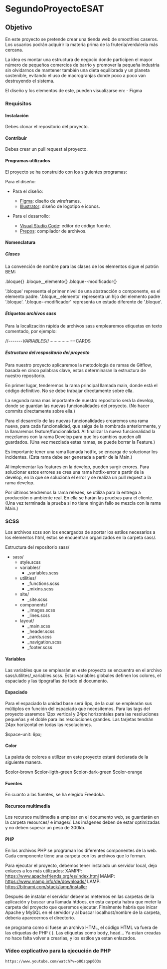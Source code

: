 # SegundoProyectoESAT

## Objetivo
En este proyecto se pretende crear una tienda web de smoothies caseros. Los usuarios podrán adquirir la materia prima de la frutería/verdulería más cercana.

La idea es montar una estructura de negocio donde participen el mayor número de pequeños comercios de barrio y promover la pequeña industria sin olvidarnos de mantener también una dieta equilibrada y un planeta sostenible, evitando el uso de macrogranjas donde poco a poco van destruyendo el sistema.

El diseño y los elementos de este, pueden visualizarse en: - Figma

### Requisitos

#### Instalación

Debes clonar el repositorio del proyecto.

#### Contribuir

Debes crear un pull request al proyecto.

#### Programas utilizados

El proyecto se ha construido con los siguientes programas:

Para el diseño:

- Para el diseño:

  - <a href="https://www.figma.com/">Figma</a>: diseño de wireframes.
  - <a href="https://www.adobe.com/products/illustrator.html">Illustrator</a>: diseño de logotipo e iconos.
- Para el desarrollo:

  - <a href="https://code.visualstudio.com/">Visual Studio Code</a>: editor de código fuente.
  - <a href="https://prepros.io/">Prepos</a>: compilador de archivos.

#### Nomenclatura

##### Clases

La convención de nombre para las clases de los elementos sigue el patrón BEM:

.bloque{}
.bloque__elemento{}
.bloque--modificador{}

'.bloque' representa el primer nivel de una abstracción o componente, es el elemento padre. '.bloque__elemento' representa un hijo del elemento padre '.bloque'. '.bloque--modificador' representa un estado diferente de '.bloque'.

##### Etiquetas archivos sass

Para la localización rápida de archivos sass emplearemos etiquetas en texto comentado, por ejemplo:

//-------$VARIABLES
//-------$CARDS

##### Estructura del respositorio del proyecto

Para nuestro proyecto aplicaremos la metodología de ramas de Gitflow, basada en cinco palabras clave, estas determinaran la estructura de nuestro repositorio.

En primer lugar, tenderemos la rama principal llamada main, donde está el código definitivo. No se debe trabajar directamente sobre ella.

La segunda rama mas importante de nuestro repositorio será la develop, donde se guardan las nuevas funcionalidades del proyecto. (No hacer commits directamente sobre ella.)

Para el desarrollo de las nuevas funcionalidades crearemos una rama nueva, para cada funcionalidad, que salga de la nombrada anteriormente, y la llamaremos feature/funcionalidad. Al finalizar la nueva funcionalidad la mezclamos con la rama Develop para que los cambios queden allí guardados. (Una vez mezclada estas ramas, se puede borrar la Feature.)

Es importante tener una rama llamada hotfix, se encarga de solucionar los incidentes. (Esta rama debe ser generada a partir de la Main.)

Al implementar las features en la develop, pueden surgir errores. Para solucionar estos errores se crea una rama hotfix-error a partir de la develop, en la que se soluciona el error y se realiza un pull request a la rama develop.

Por últimos tendremos la rama releaes, se utiliza para la entrega a producción o ambiente real. En ella se harán las pruebas para el cliente. (Una vez terminada la prueba si no tiene ningún fallo se mezcla con la rama Main.)

### SCSS

Los archivos scss son los encargados de aportar los estilos necesarios a los elementos html, estos se encuentran organizados en la carpeta sass/.

Estructura del repositorio sass/

- sass/
  - style.scss
  - variables/
    - _variables.scss
  - utilities/
    - _functions.scss
    - _mixins.scss
  - site/
    - _site.scss
  - components/
    - _images.scss
    - _lines.scss
  - layout/
    - _main.scss
    - _header.scss
    - _cards.scss
    - _navigation.scss
    - _footer.scss


#### Variables

Las variables que se emplearán en este proyecto se encuentra en el archivo sass/utilites/_variables.scss. Estas variables globales definen los colores, el espaciado y las tipografías de todo el documento.

#### Espaciado

Para el espaciado la unidad base será 6px, de la cual se emplearán sus múltiplos en función del espaciado que necesitemos. Para las tags del proyecto usaremos 12px vertical y 24px horizontales para las resoluciones pequeñas y el doble para las resoluciones grandes. Las tarjetas tendrán 24px horizontal en todas las resoluciones.

$space-unit: 6px;

#### Color

La paleta de colores a utilizar en este proyecto estará declarada de la siguiente manera.

$color-brown
$color-ligth-green
$color-dark-green
$color-orange

#### Fuentes

En cuanto a las fuentes, se ha elegido Freedoka. 

#### Recursos multimedia

Los recursos multimedia a emplear en el documento web, se guardarán en la carpeta resources/ e images/. Las imágenes deben de estar optimizadas y no deben superar un peso de 300kb.

#### PHP

En los archivos PHP se programan los diferentes componentes de la web. Cada componente tiene una carpeta con los archivos que lo forman.

Para ejecutar el proyecto, debemos tener instalado un servidor local, dejo enlaces a los más utilizados: XAMPP: https://www.apachefriends.org/es/index.html MAMP: https://www.mamp.info/de/downloads/ LAMP: https://bitnami.com/stack/lamp/installer

Después de instalar el servidor debemos meternos en las carpetas de la aplicación y buscar una llamada htdocs, en esta carpeta habra que meter la carpeta del proyecto que queremos ejecutar. Finalmente habría que inicar Apache y MySQL en el servidor y al buscar localhost/nombre de la carpeta, deberia aparecernos el directorio.

se programa como si fuese un archivo HTML, el código HTML va fuera de las etiquetas de PHP ( ). Las etiquetas como body, head... Ya estan creadas no hace falta volver a crearlas, y los estilos ya estan enlazados.

### **Vídeo explicativo para la ejecución de PHP**

    https://www.youtube.com/watch?v=p8Ozqop6O3s 